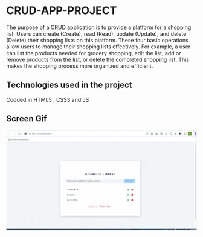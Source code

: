 <h1>CRUD-APP-PROJECT</h1>

The purpose of a CRUD application is to provide a platform for a shopping list. Users can create (Create), read (Read), update (Update), and delete (Delete) their shopping lists on this platform. These four basic operations allow users to manage their shopping lists effectively. For example, a user can list the products needed for grocery shopping, edit the list, add or remove products from the list, or delete the completed shopping list. This makes the shopping process more organized and efficient.

<h2>Technologies used in the project</h2>

Codded in HTML5 , CSS3 and JS

<h2>Screen Gif</h2>

![](screen1.gif)